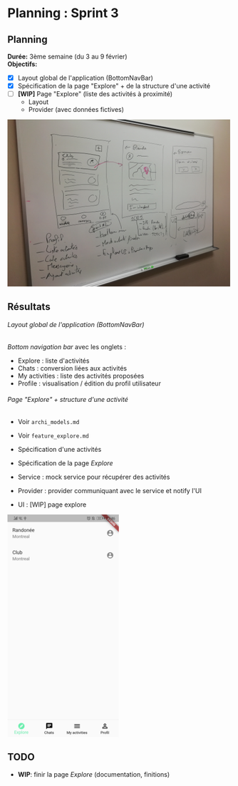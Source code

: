 # Planning : Sprint 3

## Planning

**Durée:** 3ème semaine (du 3 au 9 février)  
**Objectifs:**
- [x] Layout global de l'application (BottomNavBar)
- [x] Spécification de la page "Explore" + de la structure d'une activité
- [ ] **[WIP]** Page "Explore" (liste des activités à proximité)
    - Layout
    - Provider (avec données fictives)

<div style="width:500px">

![](src/sprint3_1.jpg)

</div>

## Résultats

###### Layout global de l'application (BottomNavBar)

*Bottom navigation bar* avec les onglets :
- Explore : liste d'activités
- Chats : conversion liées aux activités
- My activities : liste des activités proposées
- Profile : visualisation / édition du profil utilisateur


######  Page "Explore" + structure d'une activité
- Voir `archi_models.md`
- Voir `feature_explore.md`

- Spécification d'une activités
- Spécification de la page *Explore*
- Service : mock service pour récupérer des activités
- Provider : provider communiquant avec le service et notify l'UI
- UI : [WIP] page explore


<div style="width:250px">

![](src/screen4.jpg)

</div>

## TODO
- **WIP**: finir la page *Explore* (documentation, finitions)
